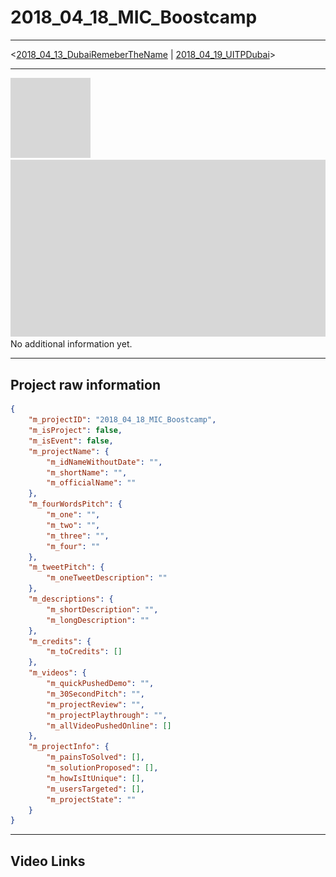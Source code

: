 # 2018_04_18_MIC_Boostcamp  
  
-------------------------   

  <[2018_04_13_DubaiRemeberTheName](../2018_04_13_DubaiRemeberTheName/readme.md) | [2018_04_19_UITPDubai](../2018_04_19_UITPDubai/readme.md)>
  
-------------------------   

[![Icon Img](icon.png)](icon.png)  
[![Preview Img](preview.png)](preview.png)   No additional information yet.
  
-------------------------   

## Project raw information   
``` json  
{
    "m_projectID": "2018_04_18_MIC_Boostcamp",
    "m_isProject": false,
    "m_isEvent": false,
    "m_projectName": {
        "m_idNameWithoutDate": "",
        "m_shortName": "",
        "m_officialName": ""
    },
    "m_fourWordsPitch": {
        "m_one": "",
        "m_two": "",
        "m_three": "",
        "m_four": ""
    },
    "m_tweetPitch": {
        "m_oneTweetDescription": ""
    },
    "m_descriptions": {
        "m_shortDescription": "",
        "m_longDescription": ""
    },
    "m_credits": {
        "m_toCredits": []
    },
    "m_videos": {
        "m_quickPushedDemo": "",
        "m_30SecondPitch": "",
        "m_projectReview": "",
        "m_projectPlaythrough": "",
        "m_allVideoPushedOnline": []
    },
    "m_projectInfo": {
        "m_painsToSolved": [],
        "m_solutionProposed": [],
        "m_howIsItUnique": [],
        "m_usersTargeted": [],
        "m_projectState": ""
    }
}
```  

  
-------------------------   

## Video Links   